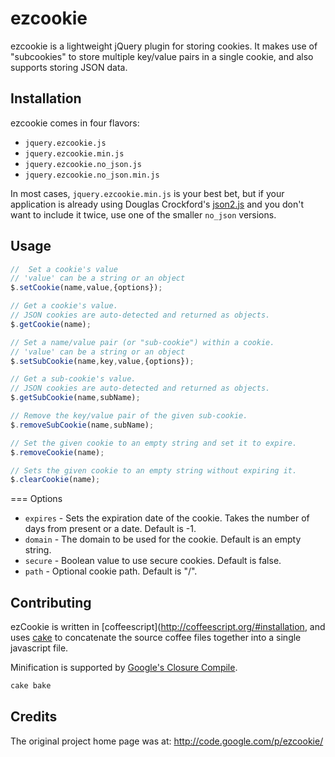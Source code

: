 ezcookie
========

ezcookie is a lightweight jQuery plugin for storing cookies. It makes use of 
"subcookies" to store multiple key/value pairs in a single cookie, and also supports 
storing JSON data.

Installation
------------

ezcookie comes in four flavors:

- `jquery.ezcookie.js`
- `jquery.ezcookie.min.js`
- `jquery.ezcookie.no_json.js`
- `jquery.ezcookie.no_json.min.js`

In most cases, `jquery.ezcookie.min.js` is your best bet, but if your application 
is already using Douglas Crockford's [json2.js](https://github.com/douglascrockford/JSON-js) 
and you don't want to include it twice, use one of the smaller `no_json` versions.

Usage
-----

```javascript
//  Set a cookie's value
// 'value' can be a string or an object
$.setCookie(name,value,{options});

// Get a cookie's value.
// JSON cookies are auto-detected and returned as objects.
$.getCookie(name);

// Set a name/value pair (or "sub-cookie") within a cookie.
// 'value' can be a string or an object
$.setSubCookie(name,key,value,{options});

// Get a sub-cookie's value.
// JSON cookies are auto-detected and returned as objects.
$.getSubCookie(name,subName);

// Remove the key/value pair of the given sub-cookie.
$.removeSubCookie(name,subName);

// Set the given cookie to an empty string and set it to expire.
$.removeCookie(name);

// Sets the given cookie to an empty string without expiring it.
$.clearCookie(name);
```

=== Options

- `expires` - Sets the expiration date of the cookie. Takes the number of days 
	from present or a date. Default is -1.
- `domain` - The domain to be used for the cookie. Default is an empty string.
- `secure` - Boolean value to use secure cookies. Default is false.
- `path` - Optional cookie path. Default is "/".

Contributing
------------

ezCookie is written in [coffeescript](http://coffeescript.org/#installation, 
and uses [cake](https://github.com/jashkenas/coffee-script/wiki/%5BHowTo%5D-Compiling-and-Setting-Up-Build-Tools) 
to concatenate the source coffee files together into a single javascript file.

Minification is supported by [Google's Closure Compile](https://developers.google.com/closure/compiler/).

```bash
cake bake
```

Credits
-------

The original project home page was at: http://code.google.com/p/ezcookie/